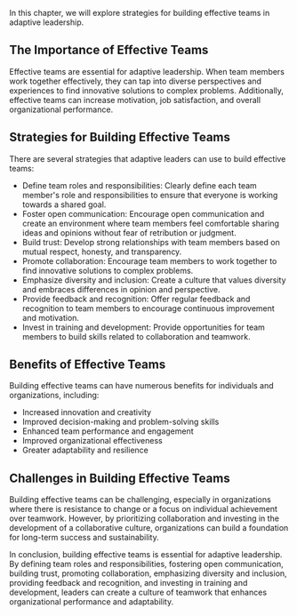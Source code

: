 
In this chapter, we will explore strategies for building effective teams in adaptive leadership.

The Importance of Effective Teams
---------------------------------

Effective teams are essential for adaptive leadership. When team members work together effectively, they can tap into diverse perspectives and experiences to find innovative solutions to complex problems. Additionally, effective teams can increase motivation, job satisfaction, and overall organizational performance.

Strategies for Building Effective Teams
---------------------------------------

There are several strategies that adaptive leaders can use to build effective teams:

* Define team roles and responsibilities: Clearly define each team member's role and responsibilities to ensure that everyone is working towards a shared goal.
* Foster open communication: Encourage open communication and create an environment where team members feel comfortable sharing ideas and opinions without fear of retribution or judgment.
* Build trust: Develop strong relationships with team members based on mutual respect, honesty, and transparency.
* Promote collaboration: Encourage team members to work together to find innovative solutions to complex problems.
* Emphasize diversity and inclusion: Create a culture that values diversity and embraces differences in opinion and perspective.
* Provide feedback and recognition: Offer regular feedback and recognition to team members to encourage continuous improvement and motivation.
* Invest in training and development: Provide opportunities for team members to build skills related to collaboration and teamwork.

Benefits of Effective Teams
---------------------------

Building effective teams can have numerous benefits for individuals and organizations, including:

* Increased innovation and creativity
* Improved decision-making and problem-solving skills
* Enhanced team performance and engagement
* Improved organizational effectiveness
* Greater adaptability and resilience

Challenges in Building Effective Teams
--------------------------------------

Building effective teams can be challenging, especially in organizations where there is resistance to change or a focus on individual achievement over teamwork. However, by prioritizing collaboration and investing in the development of a collaborative culture, organizations can build a foundation for long-term success and sustainability.

In conclusion, building effective teams is essential for adaptive leadership. By defining team roles and responsibilities, fostering open communication, building trust, promoting collaboration, emphasizing diversity and inclusion, providing feedback and recognition, and investing in training and development, leaders can create a culture of teamwork that enhances organizational performance and adaptability.
